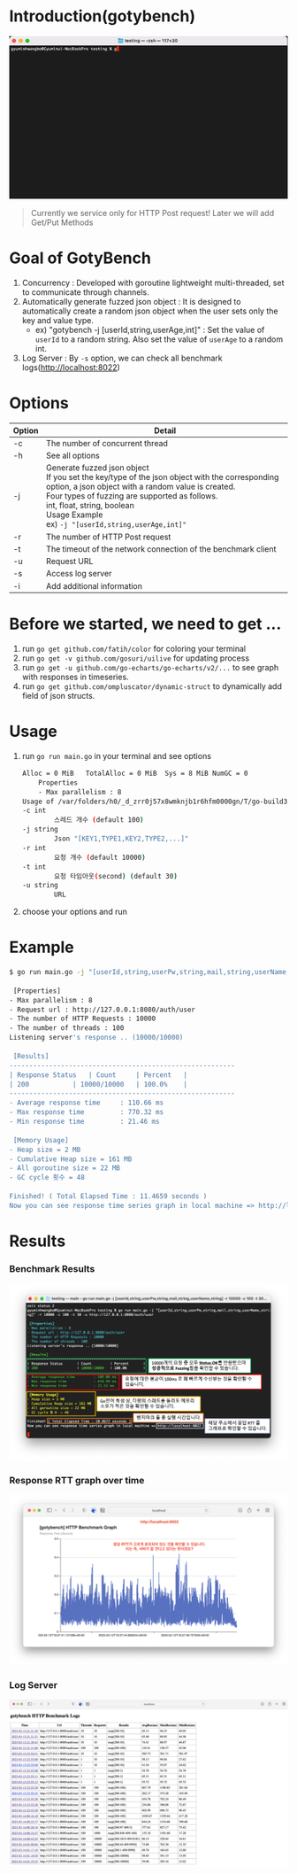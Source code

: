 # Introduction(gotybench)

![](img/24.gif)

> Currently we service only for HTTP Post request! Later we will add Get/Put Methods

# Goal of GotyBench

1. Concurrency : Developed with goroutine lightweight multi-threaded, set to communicate through channels.
2. Automatically generate fuzzed json object : It is designed to automatically create a random json object when the user sets only the key and value type.
    * ex) "gotybench -j [userId,string,userAge,int]" : Set the value of `userId` to a random string. Also set the value of `userAge` to a random int.
3. Log Server : By `-s` option, we can check all benchmark logs([http://localhost:8022](http://localhost:8022))

# Options
| Option | Detail                                                                                                                                                                                                                                                                                               |
|--------|------------------------------------------------------------------------------------------------------------------------------------------------------------------------------------------------------------------------------------------------------------------------------------------------------|
| -c     | The number of concurrent thread                                                                                                                                                                                                                                                                      |
| -h     | See all options                                                                                                                                                                                                                                                                                      |
| -j     | Generate fuzzed json object <br> If you set the key/type of the json object with the corresponding option, a json object with a random value is created.<br>Four types of fuzzing are supported as follows.<br>int, float, string, boolean<br>Usage Example<br>ex) `-j "[userId,string,userAge,int]"` |
| -r     | The number of HTTP Post request                                                                                                                                                                                                                                                                      |
| -t     | The timeout of the network connection of the benchmark client                                                                                                                                                                                                                                        |
| -u     | Request URL                                                                                                                                                                                                                                                                                          |
| -s     | Access log server                                                                                                                                                                                                                                                                                    |
| -i     | Add additional information                                                                                                                                                                                                                                                                           |

# Before we started, we need to get ...
1. run `go get github.com/fatih/color` for coloring your terminal
2. run `go get -v github.com/gosuri/uilive` for updating process
3. run `go get -u github.com/go-echarts/go-echarts/v2/...` to see graph with responses in timeseries.
4. run `go get github.com/ompluscator/dynamic-struct` to dynamically add field of json structs.

# Usage
1. run `go run main.go` in your terminal and see options

	```bash
	Alloc = 0 MiB	TotalAlloc = 0 MiB	Sys = 8 MiB	NumGC = 0
		Properties
		- Max parallelism : 8
	Usage of /var/folders/h0/_d_zrr0j57x8wmknjb1r6hfm0000gn/T/go-build3252492082/b001/exe/main:
	-c int
			스레드 개수 (default 100)
	-j string
			Json "[KEY1,TYPE1,KEY2,TYPE2,...]" 
	-r int
			요청 개수 (default 10000)
	-t int
			요청 타임아웃(second) (default 30)
	-u string
			URL
	```                                                    
2. choose your options and run

# Example

```bash
$ go run main.go -j "[userId,string,userPw,string,mail,string,userName,string]" -r 10000 -c 1000 -u http://127.0.0.1:8080/auth/user

 [Properties]
- Max parallelism : 8
- Request url : http://127.0.0.1:8080/auth/user
- The number of HTTP Requests : 10000
- The number of threads : 100
Listening server's response .. (10000/10000)

 [Results]
---------------------------------------------------------
| Response Status 	| Count 	| Percent 	|
| 200 			| 10000/10000 	| 100.0%	|
---------------------------------------------------------
- Average response time 	: 110.66 ms
- Max response time     	: 770.32 ms
- Min response time     	: 21.46 ms

 [Memory Usage]
- Heap size = 2 MB
- Cumulative Heap size = 161 MB
- All goroutine size = 22 MB
- GC cycle 횟수 = 48

Finished! ( Total Elapsed Time : 11.4659 seconds ) 
Now you can see response time series graph in local machine => http://localhost:8022 

```

# Results

### **Benchmark Results**
![img](img/27.png)
### **Response RTT graph over time**
![img](img/28.png)
### **Log Server**
![img](img/29.png)
